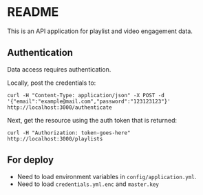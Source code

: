 # README
This is an API application for playlist and video engagement data.

## Authentication
Data access requires authentication.

Locally, post the credentials to:
```
curl -H "Content-Type: application/json" -X POST -d '{"email":"example@mail.com","password":"123123123"}' http://localhost:3000/authenticate
```

Next, get the resource using the auth token that is returned:
```
curl -H "Authorization: token-goes-here" http://localhost:3000/playlists
```

## For deploy
- Need to load environment variables in `config/application.yml`.
- Need to load `credentials.yml.enc` and `master.key`
